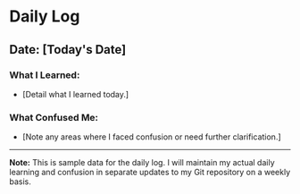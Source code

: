 # Daily Log

## Date: [Today's Date]

### What I Learned:
- [Detail what I learned today.]

### What Confused Me:
- [Note any areas where I faced confusion or need further clarification.]

---

**Note:** This is sample data for the daily log. I will maintain my actual daily learning and confusion in separate updates to my Git repository on a weekly basis.